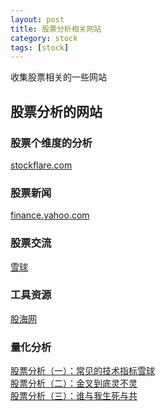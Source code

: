 ```yaml
---
layout: post
title: 股票分析相关网站
category: stock
tags: [stock]
---
```


收集股票相关的一些网站

## 股票分析的网站

### 股票个维度的分析
[stockflare.com](https://stockflare.com)

### 股票新闻
[finance.yahoo.com](https://finance.yahoo.com/quote/bidu?ltr=1)

### 股票交流
[雪球](https://xueqiu.com/)

### 工具资源
[股海网](http://www.guhai.com.cn/)


### 量化分析
[股票分析（一）：常见的技术指标雪球](http://blog.callmewhy.com/2016/02/27/stock-analyse-1/)<br/>
[股票分析（二）：金叉到底灵不灵](http://blog.callmewhy.com/2016/03/06/stock-analyse-2/)<br/>
[股票分析（三）：谁与我生死与共](http://blog.callmewhy.com/2016/03/24/stock-analyse-3/)


